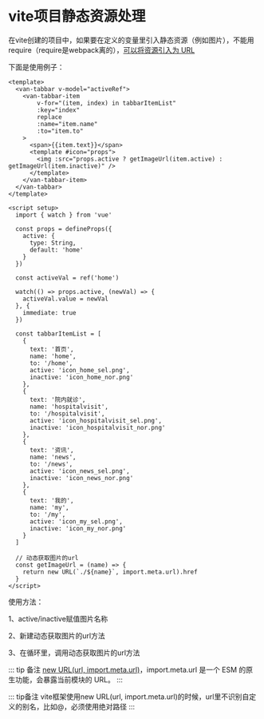 # vite项目静态资源处理

在vite创建的项目中，如果要在定义的变量里引入静态资源（例如图片），不能用require（require是webpack离的），[可以将资源引入为 URL](https://vitejs.cn/guide/assets.html)

下面是使用例子：

```vue
<template>
  <van-tabbar v-model="activeRef">
    <van-tabbar-item
        v-for="(item, index) in tabbarItemList"
        :key="index"
        replace
        :name="item.name"
        :to="item.to"
    >
      <span>{{item.text}}</span>
      <template #icon="props">
        <img :src="props.active ? getImageUrl(item.active) : getImageUrl(item.inactive)" />
      </template>
    </van-tabbar-item>
  </van-tabbar>
</template>

<script setup>
  import { watch } from 'vue'

  const props = defineProps({
    active: {
      type: String,
      default: 'home'
    }
  })
  
  const activeVal = ref('home')
  
  watch(() => props.active, (newVal) => {
    activeVal.value = newVal
  }, {
    immediate: true
  })

  const tabbarItemList = [
    {
      text: '首页',
      name: 'home',
      to: '/home',
      active: 'icon_home_sel.png',
      inactive: 'icon_home_nor.png'
    },
    {
      text: '院内就诊',
      name: 'hospitalvisit',
      to: '/hospitalvisit',
      active: 'icon_hospitalvisit_sel.png',
      inactive: 'icon_hospitalvisit_nor.png'
    },
    {
      text: '资讯',
      name: 'news',
      to: '/news',
      active: 'icon_news_sel.png',
      inactive: 'icon_news_nor.png'
    },
    {
      text: '我的',
      name: 'my',
      to: '/my',
      active: 'icon_my_sel.png',
      inactive: 'icon_my_nor.png'
    }
  ]

  // 动态获取图片的url
  const getImageUrl = (name) => {
    return new URL(`./${name}`, import.meta.url).href
  }
</script>

```


使用方法：

1、active/inactive赋值图片名称

2、新建动态获取图片的url方法

3、在循环里，调用动态获取图片的url方法

::: tip 备注
[new URL(url, import.meta.url)](https://cn.vitejs.dev/guide/assets.html)，import.meta.url 是一个 ESM 的原生功能，会暴露当前模块的 URL。
:::

::: tip备注
vite框架使用new URL(url, import.meta.url)的时候，url里不识别自定义的别名，比如@，必须使用绝对路径
:::

